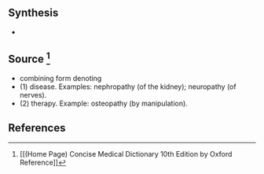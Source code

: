 ## Synthesis
- 
## Source [^1]
- combining form denoting 
- (1) disease. Examples: nephropathy (of the kidney); neuropathy (of nerves). 
- (2) therapy. Example: osteopathy (by manipulation).
## References

[^1]: [[(Home Page) Concise Medical Dictionary 10th Edition by Oxford Reference]]